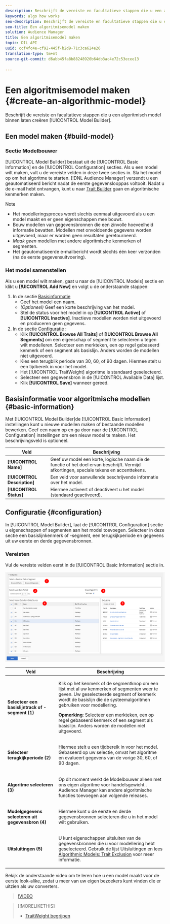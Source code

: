 ```yaml
---
description: Beschrijft de vereiste en facultatieve stappen die u een algoritmisch model in ModelBouwer laten tot stand brengen.
keywords: algo how works
seo-description: Beschrijft de vereiste en facultatieve stappen die u een algoritmisch model in ModelBouwer laten tot stand brengen.
seo-title: Een algoritmisemodel maken
solution: Audience Manager
title: Een algoritmisemodel maken
topic: DIL API
uuid: ccf4fc4e-cf92-445f-b2d9-71c3ca624e26
translation-type: tm+mt
source-git-commit: d6abb45fa8b88248920b64db3ac4e72c53ecee13

---
```



# Een algoritmisemodel maken {#create-an-algorithmic-model}

Beschrijft de vereiste en facultatieve stappen die u een algoritmisch model binnen laten creëren [!UICONTROL Model Builder].

## Een model maken {#build-model}

<!-- t_model_build.xml -->

### Sectie Modelbouwer

[!UICONTROL Model Builder] bestaat uit de [!UICONTROL Basic Information] en de [!UICONTROL Configuration] secties. Als u een model wilt maken, vult u de vereiste velden in deze twee secties in. Sla het model op om het algoritme te starten. [!DNL Audience Manager] verzendt u een geautomatiseerd bericht nadat de eerste gegevenslooppas voltooit. Nadat u de e-mail hebt ontvangen, kunt u naar [Trait Builder](../../features/traits/about-trait-builder.md) gaan en algoritmische kenmerken maken.

>[!NOTE]
>
>* Het modelleringsproces wordt slechts eenmaal uitgevoerd als u een model maakt en er geen eigenschappen mee bouwt.
>* Bouw modellen van gegevensbronnen die een zinvolle hoeveelheid informatie bevatten. Modellen met onvoldoende gegevens worden uitgevoerd, maar er worden geen resultaten geretourneerd.
>* *Maak geen* modellen met andere algoritmische kenmerken of segmenten.
>* Het geautomatiseerde e-mailbericht wordt slechts één keer verzonden (na de eerste gegevensuitvoering).


### Het model samenstellen

Als u een model wilt maken, gaat u naar de [!UICONTROL Models] sectie en klikt u **[!UICONTROL Add New]** en volgt u de onderstaande stappen:

1. In de sectie [Basisinformatie](../../features/algorithmic-models/create-model.md#basic-information)
   * Geef het model een naam.
   * *(Optioneel)* Geef een korte beschrijving van het model.
   * Stel de status voor het model in op **[!UICONTROL Active]** of **[!UICONTROL Inactive]**. Inactieve modellen worden niet uitgevoerd en produceren geen gegevens.
1. In de sectie [Configuratie](../../features/algorithmic-models/create-model.md#configuration) :
   * Klik **[!UICONTROL Browse All Traits]** of **[!UICONTROL Browse All Segments]** om een eigenschap of segment te selecteren u tegen wilt modelleren. Selecteer een merkteken, een op regel gebaseerd kenmerk of een segment als basislijn. Anders worden de modellen niet uitgevoerd.
   * Kies een terugblik periode van 30, 60, of 90 dagen. Hiermee stelt u een tijdbereik in voor het model.
   * Het [!UICONTROL TraitWeight] algoritme is standaard geselecteerd.
   * Selecteer een gegevensbron in de [!UICONTROL Available Data] lijst.
   * Klik **[!UICONTROL Save]** wanneer gereed.

## Basisinformatie voor algoritmische modellen {#basic-information}

<!-- r_model_basic.xml -->

Met [!UICONTROL Model Builder]de [!UICONTROL Basic Information] instellingen kunt u nieuwe modellen maken of bestaande modellen bewerken. Geef een naam op en ga door naar de [!UICONTROL Configuration] instellingen om een nieuw model te maken. Het beschrijvingsveld is optioneel.

| Veld | Beschrijving |
|---|---|
| **[!UICONTROL Name]** | Geef uw model een korte, logische naam die de functie of het doel ervan beschrijft. Vermijd afkortingen, speciale tekens en accenttekens. |
| **[!UICONTROL Description]** | Een veld voor aanvullende beschrijvende informatie over het model. |
| **[!UICONTROL Status]** | Hiermee activeert of deactiveert u het model (standaard geactiveerd). |

## Configuratie {#configuration}

In [!UICONTROL Model Builder], laat de [!UICONTROL Configuration] sectie u eigenschappen of segmenten aan het model toevoegen. Selecteer in deze sectie een basislijnkenmerk of -segment, een terugkijkperiode en gegevens uit uw eerste en derde gegevensbronnen.

<!-- r_model_configuration.xml -->

### Vereisten

Vul de vereiste velden eerst in de [!UICONTROL Basic Information] sectie in.

![](assets/lam_exclude_traits_numbered.png)

<table id="table_7A6BE5E5498D4776A30323B743954150"> 
 <thead> 
  <tr> 
   <th colname="col1" class="entry"> Veld </th> 
   <th colname="col2" class="entry"> Beschrijving </th> 
  </tr> 
 </thead>
 <tbody> 
  <tr> 
   <td colname="col1"> <p><b>Selecteer een basislijntrack of -segment (1)</b> </p> </td> 
   <td colname="col2"> <p>Klik op het kenmerk of de segmentknop om een lijst met al uw kenmerken of segmenten weer te geven. Uw geselecteerde segment of kenmerk wordt de basislijn die de systeemalgoritmen gebruiken voor modellering. </p> <p> <p><b>Opmerking</b>:  Selecteer een merkteken, een op regel gebaseerd kenmerk of een segment als basislijn. Anders worden de modellen niet uitgevoerd. </p> </p> </td> 
  </tr> 
  <tr> 
   <td colname="col1"> <p><b>Selecteer terugkijkperiode (2)</b> </p> </td> 
   <td colname="col2"> <p>Hiermee stelt u een tijdbereik in voor het model. Gebaseerd op uw selectie, omvat het algoritme en evalueert gegevens van de vorige 30, 60, of 90 dagen. </p> </td> 
  </tr> 
  <tr> 
   <td colname="col1"> <p><b>Algoritme selecteren (3)</b> </p> </td> 
   <td colname="col2"> <p>Op dit moment werkt de Modelbouwer alleen met ons eigen algoritme voor <span class="keyword"> handelsgewicht</span> . <span class="keyword"> Audience Manager</span> kan andere algoritmische functies toevoegen aan volgende releases. </p> </td>
  </tr>
  <tr> 
   <td colname="col1"> <p><b>Modelgegevens selecteren uit gegevensbron (4)</b> </p> </td> 
   <td colname="col2"> <p>Hiermee kunt u de eerste en derde gegevensbronnen selecteren die u in het model wilt gebruiken. </p> </td>
  </tr> 
  <tr> 
   <td colname="col1"> <p><b>Uitsluitingen (5)</b> </p> </td> 
   <td colname="col2"> <p>U kunt eigenschappen uitsluiten van de gegevensbronnen die u voor modellering hebt geselecteerd. Gebruik de lijst <span class="wintitle"> Uitsluitingen</span> en lees <a href="../../features/algorithmic-models/trait-exclusion-algo-models.md"> Algorithmic Models: Trait Exclusion</a> voor meer informatie. </p> </td>
  </tr> 
 </tbody>
</table>

Bekijk de onderstaande video om te leren hoe u een model maakt voor de eerste look-alike, zodat u meer van uw eigen bezoekers kunt vinden die er uitzien als uw converters.

>[!VIDEO](https://video.tv.adobe.com/v/23504/)

>[!MORELIKETHIS]
>
>* [TraitWeight begrijpen](../../features/algorithmic-models/understanding-models.md#understanding-traitweight)

